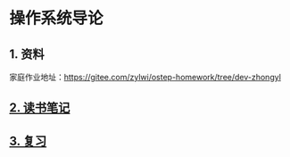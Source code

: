 # 操作系统导论

## 1. 资料

家庭作业地址：https://gitee.com/zylwi/ostep-homework/tree/dev-zhongyl

## [2. 读书笔记](https://github.com/niu0217/OperatingSystem/blob/main/IntroductionToOS/ReadingNotes/Readme.md)

## [3. 复习](https://github.com/niu0217/OperatingSystem/tree/main/IntroductionToOS/Review)
